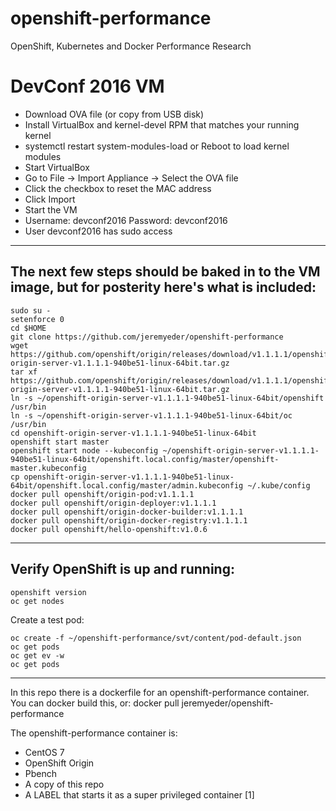 # openshift-performance
OpenShift, Kubernetes and Docker Performance Research

# DevConf 2016 VM
* Download OVA file (or copy from USB disk)
* Install VirtualBox and kernel-devel RPM that matches your running kernel
* systemctl restart system-modules-load or Reboot to load kernel modules
* Start VirtualBox
* Go to File -> Import Appliance -> Select the OVA file
* Click the checkbox to reset the MAC address
* Click Import
* Start the VM
* Username:  devconf2016 Password:  devconf2016
* User devconf2016 has sudo access

------------

## The next few steps should be baked in to the VM image, but for posterity here's what is included:

```
sudo su -
setenforce 0
cd $HOME
git clone https://github.com/jeremyeder/openshift-performance
wget https://github.com/openshift/origin/releases/download/v1.1.1.1/openshift-origin-server-v1.1.1.1-940be51-linux-64bit.tar.gz
tar xf https://github.com/openshift/origin/releases/download/v1.1.1.1/openshift-origin-server-v1.1.1.1-940be51-linux-64bit.tar.gz
ln -s ~/openshift-origin-server-v1.1.1.1-940be51-linux-64bit/openshift /usr/bin
ln -s ~/openshift-origin-server-v1.1.1.1-940be51-linux-64bit/oc /usr/bin
cd openshift-origin-server-v1.1.1.1-940be51-linux-64bit
openshift start master
openshift start node --kubeconfig ~/openshift-origin-server-v1.1.1.1-940be51-linux-64bit/openshift.local.config/master/openshift-master.kubeconfig
cp openshift-origin-server-v1.1.1.1-940be51-linux-64bit/openshift.local.config/master/admin.kubeconfig ~/.kube/config
docker pull openshift/origin-pod:v1.1.1.1
docker pull openshift/origin-deployer:v1.1.1.1
docker pull openshift/origin-docker-builder:v1.1.1.1
docker pull openshift/origin-docker-registry:v1.1.1.1
docker pull openshift/hello-openshift:v1.0.6
```

------------

## Verify OpenShift is up and running:

```
openshift version
oc get nodes
```

Create a test pod:

```
oc create -f ~/openshift-performance/svt/content/pod-default.json
oc get pods
oc get ev -w
oc get pods
```

------------

In this repo there is a dockerfile for an openshift-performance container.  You can docker build this, or:
docker pull jeremyeder/openshift-performance

The openshift-performance container is:

* CentOS 7
* OpenShift Origin
* Pbench
* A copy of this repo
* A LABEL that starts it as a super privileged container [1]
